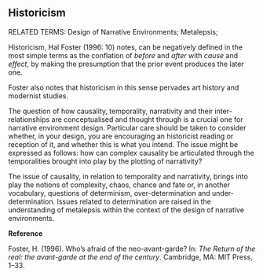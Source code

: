 ## Historicism

RELATED TERMS: Design of Narrative Environments; Metalepsis; 

Historicism, Hal Foster (1996: 10) notes, can be negatively defined in the most simple terms as the conflation of _before_ and _after_ with _cause_ and _effect_, by making the presumption that the prior event produces the later one.

Foster also notes that historicism in this sense pervades art history and modernist studies.

The question of how causality, temporality, narrativity and their inter-relationships are conceptualised and thought through is a crucial one for narrative environment design. Particular care should be taken to consider whether, in your design, you are encouraging an historicist reading or reception of it, and whether this is what you intend. The issue might be expressed as follows: how can complex causality be articulated through the temporalities brought into play by the plotting of narrativity?

The issue of causality, in relation to temporality and narrativity, brings into play the notions of complexity, chaos, chance and fate or, in another vocabulary, questions of determinism, over-determination and under-determination. Issues related to determination are raised in the understanding of metalepsis within the context of the design of narrative environments.

**Reference**

Foster, H. (1996). Who’s afraid of the neo-avant-garde? In: _The Return of the real: the avant-garde at the end of the century_. Cambridge, MA: MIT Press, 1–33.
